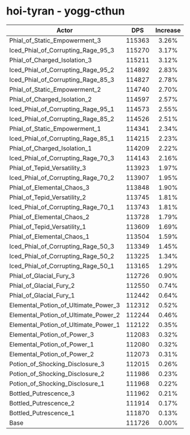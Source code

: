 # hoi-tyran - yogg-cthun
| Actor | DPS | Increase |
|---|:---:|:---:|
|Phial_of_Static_Empowerment_3|115363|3.26%|
|Iced_Phial_of_Corrupting_Rage_95_3|115270|3.17%|
|Phial_of_Charged_Isolation_3|115211|3.12%|
|Iced_Phial_of_Corrupting_Rage_95_2|114892|2.83%|
|Iced_Phial_of_Corrupting_Rage_85_3|114827|2.78%|
|Phial_of_Static_Empowerment_2|114740|2.70%|
|Phial_of_Charged_Isolation_2|114597|2.57%|
|Iced_Phial_of_Corrupting_Rage_95_1|114573|2.55%|
|Iced_Phial_of_Corrupting_Rage_85_2|114526|2.51%|
|Phial_of_Static_Empowerment_1|114341|2.34%|
|Iced_Phial_of_Corrupting_Rage_85_1|114215|2.23%|
|Phial_of_Charged_Isolation_1|114209|2.22%|
|Iced_Phial_of_Corrupting_Rage_70_3|114143|2.16%|
|Phial_of_Tepid_Versatility_3|113923|1.97%|
|Iced_Phial_of_Corrupting_Rage_70_2|113907|1.95%|
|Phial_of_Elemental_Chaos_3|113848|1.90%|
|Phial_of_Tepid_Versatility_2|113745|1.81%|
|Iced_Phial_of_Corrupting_Rage_70_1|113743|1.81%|
|Phial_of_Elemental_Chaos_2|113728|1.79%|
|Phial_of_Tepid_Versatility_1|113609|1.69%|
|Phial_of_Elemental_Chaos_1|113504|1.59%|
|Iced_Phial_of_Corrupting_Rage_50_3|113349|1.45%|
|Iced_Phial_of_Corrupting_Rage_50_2|113225|1.34%|
|Iced_Phial_of_Corrupting_Rage_50_1|113165|1.29%|
|Phial_of_Glacial_Fury_3|112726|0.90%|
|Phial_of_Glacial_Fury_2|112550|0.74%|
|Phial_of_Glacial_Fury_1|112442|0.64%|
|Elemental_Potion_of_Ultimate_Power_3|112312|0.52%|
|Elemental_Potion_of_Ultimate_Power_2|112244|0.46%|
|Elemental_Potion_of_Ultimate_Power_1|112122|0.35%|
|Elemental_Potion_of_Power_3|112083|0.32%|
|Elemental_Potion_of_Power_1|112080|0.32%|
|Elemental_Potion_of_Power_2|112073|0.31%|
|Potion_of_Shocking_Disclosure_3|112015|0.26%|
|Potion_of_Shocking_Disclosure_2|111986|0.23%|
|Potion_of_Shocking_Disclosure_1|111968|0.22%|
|Bottled_Putrescence_3|111962|0.21%|
|Bottled_Putrescence_2|111914|0.17%|
|Bottled_Putrescence_1|111870|0.13%|
|Base|111726|0.00%|
